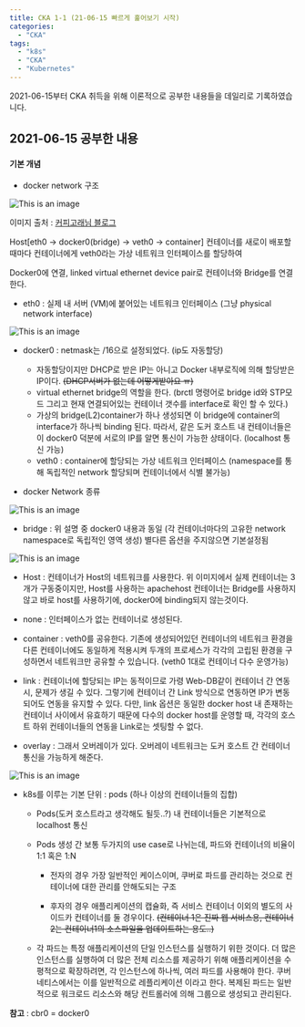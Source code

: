 ```yaml
---
title: CKA 1-1 (21-06-15 빠르게 훑어보기 시작)
categories:
  - "CKA"
tags:
  - "k8s"
  - "CKA"
  - "Kubernetes"
---
```

2021-06-15부터 CKA 취득을 위해 이론적으로 공부한 내용들을 데일리로 기록하였습니다.
<!--more-->

## 2021-06-15 공부한 내용
#### 기본 개념
- docker network 구조

![This is an image](/img/docker_net.jpg)


이미지 출처 : [커피고래님 블로그](https://coffeewhale.com/k8s/network/2019/04/19/k8s-network-01/)

Host[eth0 -> docker0(bridge) -> veth0 -> container]
컨테이너를 새로이 배포할때마다 컨테이너에게 veth0라는 가상 네트워크 인터페이스를 할당하여

Docker0에 연결, linked virtual ethernet device pair로 컨테이너와 Bridge를 연결한다.

  - eth0 : 실제 내 서버 (VM)에 붙어있는 네트워크 인터페이스 (그냥 physical network interface)

  ![This is an image](/img/docker_0.jpg)

  - docker0 : netmask는 /16으로 설정되었다. (ip도 자동할당)
    - 자동할당이지만 DHCP로 받은 IP는 아니고 Docker 내부로직에 의해 할당받은 IP이다. ~~(DHCP서버가 없는데 어떻게받아요 ㅠ)~~
    - virtual ethernet bridge의 역할을 한다. (brctl 명령어로 bridge id와 STP모드 그리고 현재 연결되어있는 컨테이너 갯수를 interface로 확인 할 수 있다.)
    - 가상의 bridge(L2)container가 하나 생성되면 이 bridge에 container의 interface가 하나씩 binding 된다.
  따라서, 같은 도커 호스트 내 컨테이너들은 이 docker0 덕분에 서로의 IP를 알면 통신이 가능한 상태이다. (localhost 통신 가능)
    - veth0 : container에 할당되는 가상 네트워크 인터페이스 (namespace를 통해 독립적인 network 할당되며 컨테이너에서 식별 불가능)

- docker Network 종류

![This is an image](/img/docker_brg.jpg)

  - bridge : 위 설명 중 docker0 내용과 동일 (각 컨테이너마다의 고유한 network namespace로 독립적인 영역 생성)
  별다른 옵션을 주지않으면 기본설정됨


![This is an image](/img/docker_hst.jpg)

  - Host : 컨테이너가 Host의 네트워크를 사용한다. 위 이미지에서 실제 컨테이너는 3개가 구동중이지만, Host를 사용하는 apachehost 컨테이너는 Bridge를 사용하지 않고 바로 host를 사용하기에, docker0에 binding되지 않는것이다.

  - none : 인터페이스가 없는 컨테이너로 생성된다.

  - container : veth0를 공유한다. 기존에 생성되어있던 컨테이너의 네트워크 환경을 다른 컨테이너에도 동일하게 적용시켜 두개의 프로세스가 각각의 고립된  환경을 구성하면서 네트워크만 공유할 수 있습니다. (veth0 1대로 컨테이너 다수 운영가능)

  - link : 컨테이너에 할당되는 IP는 동적이므로 가령 Web-DB같이 컨테이너 간 연동 시, 문제가 생길 수 있다.
  그렇기에 컨테이너 간 Link 방식으로 연동하면 IP가 변동되어도 연동을 유지할 수 있다.
  다만, link 옵션은 동일한 docker host 내 존재하는 컨테이너 사이에서 유효하기 때문에 다수의 docker host를 운영할 때, 각각의 호스트 하위 컨테이너들의 연동을 Link로는 셋팅할 수 없다.

  - overlay : 그래서 오버레이가 있다. 오버레이 네트워크는 도커 호스트 간 컨테이너 통신을 가능하게 해준다.



![This is an image](/img/k8s_host.jpg)
- k8s를 이루는 기본 단위 : pods (하나 이상의 컨테이너들의 집합)
  - Pods(도커 호스트라고 생각해도 될듯..?) 내 컨테이너들은 기본적으로 localhost 통신
  - Pods 생성 간 보통 두가지의 use case로 나뉘는데, 파드와 컨테이너의 비율이 1:1 혹은 1:N

    - 전자의 경우 가장  일반적인 케이스이며, 쿠버로 파드를 관리하는 것으로 컨테이너에 대한 관리를 안해도되는 구조
    
    - 후자의 경우 애플리케이션의 캡슐화, 즉 서비스 컨테이너 이외의 별도의 사이드카 컨테이너를 둘 경우이다. ~~(컨테이너 1은 진짜 웹 서비스용, 컨테이너2는 컨테이너1의 소스파일을 업데이트하는 용도..)~~
  - 각 파드는 특정 애플리케이션의 단일 인스턴스를 실행하기 위한 것이다. 더 많은 인스턴스를 실행하여 더 많은 전체 리소스를 제공하기 위해 애플리케이션을 수평적으로 확장하려면, 각 인스턴스에 하나씩, 여러 파드를 사용해야 한다. 쿠버네티스에서는 이를 일반적으로 레플리케이션 이라고 한다. 복제된 파드는 일반적으로 워크로드 리소스와 해당 컨트롤러에 의해 그룹으로 생성되고 관리된다.

**참고** : cbr0 = docker0 
